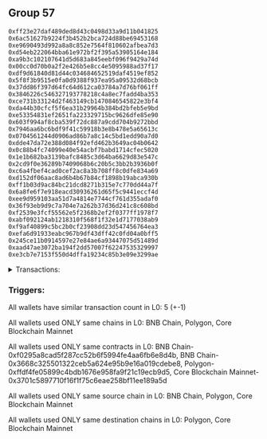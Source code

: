 ## Group 57

```0x65feac2497bbfd75221b88290e1bd434f03d0e87
0xff23e27daf489ded8d43c0498d33a9d11b041825
0x6ac51627b9224f3b452b2bca724d88be69453168
0xe9690493d992a8a8c852e7564f810602afbea7d3
0xd54eb222064bba61e972bf2f395a53905164e184
0xa9b3c102107641d5d683a845eebf096f9429a74d
0x00cc0d70b0a2f2e426b5e8cc4e5095988ad37f17
0xdf9d61840d81d44c034684652519daf4519ef852
0x5f8f3b9515e0fa0d9388f937ea95a09532d68bcb
0x37dd86f397d64fc64d612ca03784a7d76bf061ff
0x3846226c546327193778218c4a8ec7fadd4ba353
0xce731b33124d2f463149cb1470846545822e3bf4
0xda44b30cfcf5f6ea31b29964b384bd2bfeb5e9bd
0xe53354831ef2651fa223329715bc9626dfe85e90
0x603f994af8cba539f72dc887a9cdd704b9272bbd
0x7946aa6bc6bdf9f41c59918b3e8b478e5a65613c
0x0704561244d0906ad86b7a8c14c5bd1edd90a7d0
0xdde47da72e388d084f92efd462b3649ac04b0642
0x0c88b4fc74099e40e54acbf7babd1714cfec5020
0x1e1b682ba3139bafc8485c3d64ba6629d83e547c
0x2cd9f0e36289b7409068b6c20b5c3bb2b3936b0f
0xc6a4fbef4cad0cef2ac8a3b708ff8c0dfe834a69
0xd152df06aac8ad6b4b67b84cf1898b19abca930b
0xff1b03d9ac84bc21dcd8271b315e7c770dd44a7f
0x6a8fe6f7e918eacd30936261d65f5c9441eccf4d
0xee9d959103aa51d7a4814e7744cf761d355adaf0
0x36f93eb9d9c7a704e7a262b37d36d241c8c608bd
0xf2539e3fcf55562e5f2368b2ef2f0377ff1978f7
0xabf092124ab1218310f568f1f32e1d7177038ab9
0xf9af40899c5bc2b0cf23908dd23d547456764ea3
0xefa6d91933eabc967b9df43dff42c0fd04a0bff5
0x245ce11b0914597e27e84ae6a93447075d51489d
0xaad47ae3072ba194f2dd57007f62247535329997
0xe3cb7e7153f550d4dffa19234c85b3e09e3299ae
```
<details>
<summary>Transactions:</summary>

Hashes: 

Wallet: 0x65feac2497bbfd75221b88290e1bd434f03d0e87

       Hash: 0x90c758808c9b328077d622dca1d6175aa3eb4d40a5fb6b82dedb3da58fd4fec9
         - source chain: BNB Chain
         - destination chain: Polygon
         - contract: 0xf0295a8cad5f287cc52b6f5994fe4aa6fb6e8d4b
       Hash: 0x1f0d950c360888152962321036f7f8eaf355c8835d5d6f127dac4a48b35e00c6
         - source chain: BNB Chain
         - destination chain: Core Blockchain Mainnet
         - contract: 0x3668c325501322ceb5a624e95b9e16a019cdebe8
       Hash: 0x0df4caf27ab0447ac2ed2e3c77da9903845bb8389c4e9de0a92b1101b49dee18
         - source chain: Polygon
         - destination chain: Core Blockchain Mainnet
         - contract: 0xffdf4fe05899c4bdb1676e958fa9f21c19ecb9d5
       Hash: 0xde564742dddad707cafa10e0c405059d4a3b210ff142c7d7b3dab84f090579f9
         - source chain: Core Blockchain Mainnet
         - destination chain: Polygon
         - contract: 0x3701c5897710f16f1f75c6eae258bf11ee189a5d
       Hash: 0xe3bae8d511fbfd730299fbad65ee3c788de594344d96e2f9640579aed692c8ab
         - source chain: BNB Chain
         - destination chain: Polygon
         - contract: 0xf0295a8cad5f287cc52b6f5994fe4aa6fb6e8d4b
Wallet: 0xff23e27daf489ded8d43c0498d33a9d11b041825

       Hash:0x23b7b15c2c8bec8a87548ccacaa10a506389b17f214ef77447a983de9d215c09
         - source chain: BNB Chain
         - destination chain: Polygon
         - contract: 0xf0295a8cad5f287cc52b6f5994fe4aa6fb6e8d4b
       Hash:0xe1079e7618ecb59771e4b5c701a00d7483b26d5546416abfbd1311b5375a8529
         - source chain: BNB Chain
         - destination chain: Core Blockchain Mainnet
         - contract: 0x3668c325501322ceb5a624e95b9e16a019cdebe8
       Hash:0x0e007a6de5317bede2d87782483af822a0ea0350ac9d4733072ff3492a1047ce
         - source chain: Polygon
         - destination chain: Core Blockchain Mainnet
         - contract: 0xffdf4fe05899c4bdb1676e958fa9f21c19ecb9d5
       Hash:0xa1fa65c8e595a6a7b21bbd99ccf0d379497ac2223c3d771ef7007ee82f78e3c0
         - source chain: Core Blockchain Mainnet
         - destination chain: Polygon
         - contract: 0x3701c5897710f16f1f75c6eae258bf11ee189a5d
       Hash:0x6aff6a31dcf6ea35f7c1fe009cabb7bcffa4f257076575b047e34931f371dbfd
         - source chain: BNB Chain
         - destination chain: Polygon
         - contract: 0xf0295a8cad5f287cc52b6f5994fe4aa6fb6e8d4b
Wallet: 0x6ac51627b9224f3b452b2bca724d88be69453168

       Hash:0xd53d28fa41138d88599a1f418d5ab8fa259c7f2c8e753954834a1b848618a201
         - source chain: BNB Chain
         - destination chain: Polygon
         - contract: 0xf0295a8cad5f287cc52b6f5994fe4aa6fb6e8d4b
       Hash:0x6f089fc8cae38aa7df3ab02fe6552e04d3c135a70e1062c4d3b969eb318c2a38
         - source chain: BNB Chain
         - destination chain: Core Blockchain Mainnet
         - contract: 0x3668c325501322ceb5a624e95b9e16a019cdebe8
       Hash:0x2a419c2245bd6b6ded732890095ebd5e5645d447117c24a49ead960820290caf
         - source chain: Polygon
         - destination chain: Core Blockchain Mainnet
         - contract: 0xffdf4fe05899c4bdb1676e958fa9f21c19ecb9d5
       Hash:0x98aefe920d40d58ecdcccb94ef020be1b5a35b7e07d839bfa7c321bc09022668
         - source chain: Core Blockchain Mainnet
         - destination chain: Polygon
         - contract: 0x3701c5897710f16f1f75c6eae258bf11ee189a5d
       Hash:0x23ce7a79333ec7d34076bffba7e5bf2448aa5bf9ed329bd4548f37d26173206c
         - source chain: BNB Chain
         - destination chain: Polygon
         - contract: 0xf0295a8cad5f287cc52b6f5994fe4aa6fb6e8d4b
Wallet: 0xe9690493d992a8a8c852e7564f810602afbea7d3

       Hash:0x3ccd18b26c86f609f7728b60ccea77ac64875db70ac655e3786c557825344cd3
         - source chain: BNB Chain
         - destination chain: Polygon
         - contract: 0xf0295a8cad5f287cc52b6f5994fe4aa6fb6e8d4b
       Hash:0x1e67c8183a76f98b9adbf96c699cf99a7a7188fb372408dcfae478421c10aa2b
         - source chain: BNB Chain
         - destination chain: Core Blockchain Mainnet
         - contract: 0x3668c325501322ceb5a624e95b9e16a019cdebe8
       Hash:0x208bfd7c11b8b9c6d3e689bd5b9257bf475428d3fd1f38b34b146d27ba8c3c88
         - source chain: Polygon
         - destination chain: Core Blockchain Mainnet
         - contract: 0xffdf4fe05899c4bdb1676e958fa9f21c19ecb9d5
       Hash:0xd7203ce1b47b2fa0ca1f9f77a5bee3d4d87c11e0915f6372865444bdd440d4a4
         - source chain: Core Blockchain Mainnet
         - destination chain: Polygon
         - contract: 0x3701c5897710f16f1f75c6eae258bf11ee189a5d
       Hash:0xa1a7e2c47d274c4f36ebcf21e820fbb31c5496608db730c0092998052fd5617e
         - source chain: BNB Chain
         - destination chain: Polygon
         - contract: 0xf0295a8cad5f287cc52b6f5994fe4aa6fb6e8d4b
Wallet: 0xd54eb222064bba61e972bf2f395a53905164e184

       Hash:0xf2be07c757f0378eedc91ec5a409c6513c658afd861c436233c82972c16e1587
         - source chain: BNB Chain
         - destination chain: Polygon
         - contract: 0xf0295a8cad5f287cc52b6f5994fe4aa6fb6e8d4b
       Hash:0x99b55bdefd7b621da348c3e5febc25e507e637745f19bf76e61b6aaf2cd1c82f
         - source chain: BNB Chain
         - destination chain: Core Blockchain Mainnet
         - contract: 0x3668c325501322ceb5a624e95b9e16a019cdebe8
       Hash:0xf64b666baabef68b3bdfc703f9d94dfd74954245f847566e93791e6cf5f7541b
         - source chain: Polygon
         - destination chain: Core Blockchain Mainnet
         - contract: 0xffdf4fe05899c4bdb1676e958fa9f21c19ecb9d5
       Hash:0x5667236b4a817b75794b6db97bb63f13a9d740abc6e3abf9dee3685629ab0002
         - source chain: Core Blockchain Mainnet
         - destination chain: Polygon
         - contract: 0x3701c5897710f16f1f75c6eae258bf11ee189a5d
       Hash:0xf1da943d95d1fbdb2a9d3bb15e17425d9cc7c55d389f6f19ffd1c59ba7965ac0
         - source chain: BNB Chain
         - destination chain: Polygon
         - contract: 0xf0295a8cad5f287cc52b6f5994fe4aa6fb6e8d4b
Wallet: 0xa9b3c102107641d5d683a845eebf096f9429a74d

       Hash:0x39ca0f3b4f46c818a783a4851544d90859c3bd52b48279b6b13699e618d3aa94
         - source chain: BNB Chain
         - destination chain: Polygon
         - contract: 0xf0295a8cad5f287cc52b6f5994fe4aa6fb6e8d4b
       Hash:0xcdc54503094fa66a649a6eb29491b9b66eead5ebd90d2173d659622351f330fa
         - source chain: BNB Chain
         - destination chain: Core Blockchain Mainnet
         - contract: 0x3668c325501322ceb5a624e95b9e16a019cdebe8
       Hash:0x11e004c1650641f9e2ea6208d6e75ae6ae86a9723a64e5d238cc25cc4e73a40b
         - source chain: Polygon
         - destination chain: Core Blockchain Mainnet
         - contract: 0xffdf4fe05899c4bdb1676e958fa9f21c19ecb9d5
       Hash:0xd7b23401209aa82c774bd566a68ad0d0741a97857c75ec4bfd1971c8b2160144
         - source chain: Core Blockchain Mainnet
         - destination chain: Polygon
         - contract: 0x3701c5897710f16f1f75c6eae258bf11ee189a5d
       Hash:0xb06a22a7e23e2f53b3dd95f5e11fe4cb0b2c133e2c99c8b0e6073c3b97661350
         - source chain: BNB Chain
         - destination chain: Polygon
         - contract: 0xf0295a8cad5f287cc52b6f5994fe4aa6fb6e8d4b
Wallet: 0x00cc0d70b0a2f2e426b5e8cc4e5095988ad37f17

       Hash:0x342e91148fffcedcf312141ee32c74400902861383786e0071e38c8fa93b3df3
         - source chain: BNB Chain
         - destination chain: Polygon
         - contract: 0xf0295a8cad5f287cc52b6f5994fe4aa6fb6e8d4b
       Hash:0xef9d0c802add8212292f8a82ef653cdc99ac6ff7d707dfb20f6d39e462a3b36d
         - source chain: BNB Chain
         - destination chain: Core Blockchain Mainnet
         - contract: 0x3668c325501322ceb5a624e95b9e16a019cdebe8
       Hash:0xb1cf04d744795d1dc40ef5fdd6db07b61b0bc6aae43133f6b915c416b4c20e7e
         - source chain: Polygon
         - destination chain: Core Blockchain Mainnet
         - contract: 0xffdf4fe05899c4bdb1676e958fa9f21c19ecb9d5
       Hash:0xd4004047e1febf1a5b76fea6dcbe18ebd19bfb555aa51062d89857b4fd7690d7
         - source chain: Core Blockchain Mainnet
         - destination chain: Polygon
         - contract: 0x3701c5897710f16f1f75c6eae258bf11ee189a5d
       Hash:0xaf8ebcfd8a6282c595b8dadd714a41d16fb506b99604e05d5256b37c766964c3
         - source chain: BNB Chain
         - destination chain: Polygon
         - contract: 0xf0295a8cad5f287cc52b6f5994fe4aa6fb6e8d4b
Wallet: 0xdf9d61840d81d44c034684652519daf4519ef852

       Hash:0x417f27aebca60c65d26267308252d3905e46d1d7c8cd9fbd06efdb960bc5b47a
         - source chain: BNB Chain
         - destination chain: Polygon
         - contract: 0xf0295a8cad5f287cc52b6f5994fe4aa6fb6e8d4b
       Hash:0xb270782cb05201882e332424e8f29c19614f2eeb56fca8c90e4fdf82d0fb8d1f
         - source chain: BNB Chain
         - destination chain: Core Blockchain Mainnet
         - contract: 0x3668c325501322ceb5a624e95b9e16a019cdebe8
       Hash:0x448fd93fcba2b169c6f0ff9cdd116a1d05b5ab3a3a3f6e7847009cddd28b284d
         - source chain: Polygon
         - destination chain: Core Blockchain Mainnet
         - contract: 0xffdf4fe05899c4bdb1676e958fa9f21c19ecb9d5
       Hash:0xeec12bc3c1d013291164839eed34325a96c59e367d42a3ee8ee88c15e62c7b4e
         - source chain: Core Blockchain Mainnet
         - destination chain: Polygon
         - contract: 0x3701c5897710f16f1f75c6eae258bf11ee189a5d
       Hash:0x5df863e01dcd1dd9b2e1a210ed21d1806034f108fbb26ba0361e6c79dde84ca5
         - source chain: BNB Chain
         - destination chain: Polygon
         - contract: 0xf0295a8cad5f287cc52b6f5994fe4aa6fb6e8d4b
Wallet: 0x5f8f3b9515e0fa0d9388f937ea95a09532d68bcb

       Hash:0x5a1b79f429de9959d6ec53217be260e177e5bfb8636d344a1952555b78ffd55a
         - source chain: BNB Chain
         - destination chain: Polygon
         - contract: 0xf0295a8cad5f287cc52b6f5994fe4aa6fb6e8d4b
       Hash:0xf83bb5f51fe3c75ccd08bb12bd7db48996860d8cd61147ce806767f8a1268251
         - source chain: BNB Chain
         - destination chain: Core Blockchain Mainnet
         - contract: 0x3668c325501322ceb5a624e95b9e16a019cdebe8
       Hash:0x7a4b3bfed5310d32395561b11b0c97e77e015ce6959059544170188788fe356d
         - source chain: Polygon
         - destination chain: Core Blockchain Mainnet
         - contract: 0xffdf4fe05899c4bdb1676e958fa9f21c19ecb9d5
       Hash:0xa634a01c28351f0a72632820aca3a4dd643fe58fe8aeae3dea8437a71272b2df
         - source chain: Core Blockchain Mainnet
         - destination chain: Polygon
         - contract: 0x3701c5897710f16f1f75c6eae258bf11ee189a5d
       Hash:0x8d5d5261e65fb2fe47d1f747ebd5ca5775d9cc41efc6030e349fc146e7d0567d
         - source chain: BNB Chain
         - destination chain: Polygon
         - contract: 0xf0295a8cad5f287cc52b6f5994fe4aa6fb6e8d4b
Wallet: 0x37dd86f397d64fc64d612ca03784a7d76bf061ff

       Hash:0x164780280a120dbc0aacdd5e175893fb43a5f5647a7fa03f57edd13bae255620
         - source chain: BNB Chain
         - destination chain: Polygon
         - contract: 0xf0295a8cad5f287cc52b6f5994fe4aa6fb6e8d4b
       Hash:0xad03844f7ae849bf3cc4a1cd40942e35eaea2c47360094991e53ca01eb7fa571
         - source chain: BNB Chain
         - destination chain: Core Blockchain Mainnet
         - contract: 0x3668c325501322ceb5a624e95b9e16a019cdebe8
       Hash:0x5f6210ebc0f265d1ce699bc6b66f323b88cad86e807e504d59d7562aed7356fb
         - source chain: Polygon
         - destination chain: Core Blockchain Mainnet
         - contract: 0xffdf4fe05899c4bdb1676e958fa9f21c19ecb9d5
       Hash:0x4b40b1e5dd934ecbde1627f7d90e8f3415d6fe7ede69d3d79712f664fd6349c6
         - source chain: Core Blockchain Mainnet
         - destination chain: Polygon
         - contract: 0x3701c5897710f16f1f75c6eae258bf11ee189a5d
       Hash:0xd8098199a766847ccde193254c0aba80bcb2be791b6fc29f48e60e1f9b63f034
         - source chain: BNB Chain
         - destination chain: Polygon
         - contract: 0xf0295a8cad5f287cc52b6f5994fe4aa6fb6e8d4b
Wallet: 0x3846226c546327193778218c4a8ec7fadd4ba353

       Hash:0xbdd6d0ee4e47a6a9b328c78c37650cfb2fc9c7f84c594f8aa88ed82cbc6ce202
         - source chain: BNB Chain
         - destination chain: Polygon
         - contract: 0xf0295a8cad5f287cc52b6f5994fe4aa6fb6e8d4b
       Hash:0x8a2301522a98502199e40b21dd5bbf6b8b33c3d91f42c4392392d1cb0ad69c7b
         - source chain: BNB Chain
         - destination chain: Core Blockchain Mainnet
         - contract: 0x3668c325501322ceb5a624e95b9e16a019cdebe8
       Hash:0xd5f4b8ef9e78061a0a1af151bb399b6a369e0587143fbf2f9aca23d2ac0d84cf
         - source chain: Polygon
         - destination chain: Core Blockchain Mainnet
         - contract: 0xffdf4fe05899c4bdb1676e958fa9f21c19ecb9d5
       Hash:0xef04dee12fa5bed7eaf78db0a823bb5e10137e8cdf3f7ce3438e5b476015b83d
         - source chain: Core Blockchain Mainnet
         - destination chain: Polygon
         - contract: 0x3701c5897710f16f1f75c6eae258bf11ee189a5d
       Hash:0x5fb3647ea147ce38ce6eca9beff0a05436ea5fe9f8d00f83c13c49297505dca9
         - source chain: BNB Chain
         - destination chain: Polygon
         - contract: 0xf0295a8cad5f287cc52b6f5994fe4aa6fb6e8d4b
Wallet: 0xce731b33124d2f463149cb1470846545822e3bf4

       Hash:0x36ce2b5d793e89bb9b61d95df6f9b7397cb6971e1dd78fb6eebec690b1d79f65
         - source chain: BNB Chain
         - destination chain: Polygon
         - contract: 0xf0295a8cad5f287cc52b6f5994fe4aa6fb6e8d4b
       Hash:0x3ad50b539aaa7d69c92342d6c05e27026583b195e6c1baa4dba3b00c8d08e6e2
         - source chain: BNB Chain
         - destination chain: Core Blockchain Mainnet
         - contract: 0x3668c325501322ceb5a624e95b9e16a019cdebe8
       Hash:0xb3b648d30a08b29a6f037163c137eed35f213edebe35f624c04f7c92dc64505e
         - source chain: Polygon
         - destination chain: Core Blockchain Mainnet
         - contract: 0xffdf4fe05899c4bdb1676e958fa9f21c19ecb9d5
       Hash:0xc0231dbac4a49187be2a4708575295e7c5260ae389e3ea4e1a2dc758bf4d5d17
         - source chain: Core Blockchain Mainnet
         - destination chain: Polygon
         - contract: 0x3701c5897710f16f1f75c6eae258bf11ee189a5d
       Hash:0xd39a7e03eec5aadf8f81055f7340b68050e41a06ab964b8e9a10efe9241ff638
         - source chain: BNB Chain
         - destination chain: Polygon
         - contract: 0xf0295a8cad5f287cc52b6f5994fe4aa6fb6e8d4b
Wallet: 0xda44b30cfcf5f6ea31b29964b384bd2bfeb5e9bd

       Hash:0xd968394008e29374df69ddb36a91bb21252dd67202c3b0695aeda8651b2cdf3e
         - source chain: BNB Chain
         - destination chain: Polygon
         - contract: 0xf0295a8cad5f287cc52b6f5994fe4aa6fb6e8d4b
       Hash:0x1eeaeacb155ed31574ff97928ee9faade441e314dc81935461b01c260b6e9047
         - source chain: BNB Chain
         - destination chain: Core Blockchain Mainnet
         - contract: 0x3668c325501322ceb5a624e95b9e16a019cdebe8
       Hash:0x4a9929fac7744b2a7f20064abda5070e8557b0980afd4859dd6507ff7ed23548
         - source chain: Polygon
         - destination chain: Core Blockchain Mainnet
         - contract: 0xffdf4fe05899c4bdb1676e958fa9f21c19ecb9d5
       Hash:0x8f9f7a01b05d29ef9ff56ec6a0f5eb3ef94a79e6b1c1a66e90e3e627f57fc7ad
         - source chain: Core Blockchain Mainnet
         - destination chain: Polygon
         - contract: 0x3701c5897710f16f1f75c6eae258bf11ee189a5d
       Hash:0x6e84c5f575619f032490fa73a270467299a6a9eeb5037b3e90aef0508580fa9f
         - source chain: BNB Chain
         - destination chain: Polygon
         - contract: 0xf0295a8cad5f287cc52b6f5994fe4aa6fb6e8d4b
Wallet: 0xe53354831ef2651fa223329715bc9626dfe85e90

       Hash:0x4601c8172b87fd9d9894f32cebb08c848c494d68d6a89b531c8784ced7c1762a
         - source chain: BNB Chain
         - destination chain: Polygon
         - contract: 0xf0295a8cad5f287cc52b6f5994fe4aa6fb6e8d4b
       Hash:0x90a6445a440d5d7d4989d1609b88329920bb8342a48fd441a7e9f8a269cf9e81
         - source chain: BNB Chain
         - destination chain: Core Blockchain Mainnet
         - contract: 0x3668c325501322ceb5a624e95b9e16a019cdebe8
       Hash:0x49aa63741e35ef8d81dc74c03a0f6c17dad94b9ddafb20e68418a1c715d17007
         - source chain: Polygon
         - destination chain: Core Blockchain Mainnet
         - contract: 0xffdf4fe05899c4bdb1676e958fa9f21c19ecb9d5
       Hash:0x748bfadc28d806db539a36d74a1c840ae150135999559730c0c6f00c0c10c2c5
         - source chain: Core Blockchain Mainnet
         - destination chain: Polygon
         - contract: 0x3701c5897710f16f1f75c6eae258bf11ee189a5d
       Hash:0x264e3dccb8227fdcc403f5215aa09a1fbae2cad6866026f7b2ae4ff0898384c2
         - source chain: BNB Chain
         - destination chain: Polygon
         - contract: 0xf0295a8cad5f287cc52b6f5994fe4aa6fb6e8d4b
Wallet: 0x603f994af8cba539f72dc887a9cdd704b9272bbd

       Hash:0x13e27cb2d147058a91dfc9613f8c5e40808313e7fa455170c45cdafcd7909562
         - source chain: BNB Chain
         - destination chain: Polygon
         - contract: 0xf0295a8cad5f287cc52b6f5994fe4aa6fb6e8d4b
       Hash:0x6658a900a1c11f0bf76bc680f3a68b74488fd5b765406325bd33e1667d6fc25b
         - source chain: BNB Chain
         - destination chain: Core Blockchain Mainnet
         - contract: 0x3668c325501322ceb5a624e95b9e16a019cdebe8
       Hash:0xc7299d2163c1c51e616be313ce89bfc6837b328453aa648993f6e884bf9c7a77
         - source chain: Polygon
         - destination chain: Core Blockchain Mainnet
         - contract: 0xffdf4fe05899c4bdb1676e958fa9f21c19ecb9d5
       Hash:0xe928ef3f23641e4bd21cf5fc2ed7754b84d2d2960540344b084b6773bffa23a3
         - source chain: Core Blockchain Mainnet
         - destination chain: Polygon
         - contract: 0x3701c5897710f16f1f75c6eae258bf11ee189a5d
       Hash:0xf918fbe99100a76be5bda8994e13b018642937db05ac5e0523292d8ec18dfbb0
         - source chain: BNB Chain
         - destination chain: Polygon
         - contract: 0xf0295a8cad5f287cc52b6f5994fe4aa6fb6e8d4b
Wallet: 0x7946aa6bc6bdf9f41c59918b3e8b478e5a65613c

       Hash:0xd929b2281044863f8687982700140b35b88069dfc0b1460678f675c2879aab25
         - source chain: BNB Chain
         - destination chain: Polygon
         - contract: 0xf0295a8cad5f287cc52b6f5994fe4aa6fb6e8d4b
       Hash:0xe2722b1de2d2ff59826aa5628645deb56bc54beb3d0365585a96a4dd50ff5872
         - source chain: BNB Chain
         - destination chain: Core Blockchain Mainnet
         - contract: 0x3668c325501322ceb5a624e95b9e16a019cdebe8
       Hash:0x6fb915d1af2ab20ebd62a9ee19d2a9ba4e722f254a1b551254eca7519d5b6aa2
         - source chain: Polygon
         - destination chain: Core Blockchain Mainnet
         - contract: 0xffdf4fe05899c4bdb1676e958fa9f21c19ecb9d5
       Hash:0x5c4890c3b2d1c54ad55dab0d84f06d7c6e48b3c3937a31a9c86e4f6d1acb5543
         - source chain: Core Blockchain Mainnet
         - destination chain: Polygon
         - contract: 0x3701c5897710f16f1f75c6eae258bf11ee189a5d
       Hash:0x1a6ba1c087e631bc7812f35cff61754f052c53084a9a247f468942117e5f8953
         - source chain: BNB Chain
         - destination chain: Polygon
         - contract: 0xf0295a8cad5f287cc52b6f5994fe4aa6fb6e8d4b
Wallet: 0x0704561244d0906ad86b7a8c14c5bd1edd90a7d0

       Hash:0x1a1d1df697a54a2ba29077c8cfd2c7b14a6034931edb080eb782b454e08527b9
         - source chain: BNB Chain
         - destination chain: Polygon
         - contract: 0xf0295a8cad5f287cc52b6f5994fe4aa6fb6e8d4b
       Hash:0x2e6b1cebfa80a5cfa9a749a494b48794fb051d66643fc20e4887688500927e8f
         - source chain: BNB Chain
         - destination chain: Core Blockchain Mainnet
         - contract: 0x3668c325501322ceb5a624e95b9e16a019cdebe8
       Hash:0x492c5ada95f52efe77f9a7280334147c885aaf8439f4547427d8422202c3178b
         - source chain: Polygon
         - destination chain: Core Blockchain Mainnet
         - contract: 0xffdf4fe05899c4bdb1676e958fa9f21c19ecb9d5
       Hash:0x4074b41f0c3a36d1f82fadb24c84d98a3482dc89d64d2298d32fce5a29328618
         - source chain: Core Blockchain Mainnet
         - destination chain: Polygon
         - contract: 0x3701c5897710f16f1f75c6eae258bf11ee189a5d
       Hash:0x40a5782934c4c5f9186b43ec09431ba756e357cd7653ebcb47bf66e274bbdb92
         - source chain: BNB Chain
         - destination chain: Polygon
         - contract: 0xf0295a8cad5f287cc52b6f5994fe4aa6fb6e8d4b
Wallet: 0xdde47da72e388d084f92efd462b3649ac04b0642

       Hash:0x2b94c7e10105ab404a068e7762ef6a5bf275c7e736faf7df943948509ca233d7
         - source chain: BNB Chain
         - destination chain: Polygon
         - contract: 0xf0295a8cad5f287cc52b6f5994fe4aa6fb6e8d4b
       Hash:0x9315fcb4b64ccc10586e7eb9306e749792f5536ebe58e9c02b677081cd942b4b
         - source chain: BNB Chain
         - destination chain: Core Blockchain Mainnet
         - contract: 0x3668c325501322ceb5a624e95b9e16a019cdebe8
       Hash:0x096312bb18ce0643bbdf4aedea68d93ea6dc390db7424ee0574c9a4dbac3ca78
         - source chain: Polygon
         - destination chain: Core Blockchain Mainnet
         - contract: 0xffdf4fe05899c4bdb1676e958fa9f21c19ecb9d5
       Hash:0x79454df1d559900dcf7f7e97d86e597b9cbda501338fa7b6efd7ffe3160ec9b5
         - source chain: Core Blockchain Mainnet
         - destination chain: Polygon
         - contract: 0x3701c5897710f16f1f75c6eae258bf11ee189a5d
       Hash:0x57280cbbc0b60a3a988c8cb1b7c2615d821c50086b35c4d67730350813ba0195
         - source chain: BNB Chain
         - destination chain: Polygon
         - contract: 0xf0295a8cad5f287cc52b6f5994fe4aa6fb6e8d4b
Wallet: 0x0c88b4fc74099e40e54acbf7babd1714cfec5020

       Hash:0x179b5b4a00f1052b295ff8a3e406cbc50595e93e2bbad5046d75bdbfa3830e22
         - source chain: BNB Chain
         - destination chain: Polygon
         - contract: 0xf0295a8cad5f287cc52b6f5994fe4aa6fb6e8d4b
       Hash:0xd20c9a2b7c029abef91397fd955d14de43ffafa5ccee23c2694ea8eac76d2211
         - source chain: BNB Chain
         - destination chain: Core Blockchain Mainnet
         - contract: 0x3668c325501322ceb5a624e95b9e16a019cdebe8
       Hash:0x57f2798b43aa2994e794f3604326228872332f9443e8aa27587bd873aa6eb68f
         - source chain: Polygon
         - destination chain: Core Blockchain Mainnet
         - contract: 0xffdf4fe05899c4bdb1676e958fa9f21c19ecb9d5
       Hash:0xfbd9052b9bce231c0dae1d908a5163a8feb16a7b349983b747db90535ca17c70
         - source chain: Core Blockchain Mainnet
         - destination chain: Polygon
         - contract: 0x3701c5897710f16f1f75c6eae258bf11ee189a5d
       Hash:0x0f37852ff22d2f45391f68e49adb4b0d200db8346dda2e80df5d80505785fd3a
         - source chain: BNB Chain
         - destination chain: Polygon
         - contract: 0xf0295a8cad5f287cc52b6f5994fe4aa6fb6e8d4b
Wallet: 0x1e1b682ba3139bafc8485c3d64ba6629d83e547c

       Hash:0x4f34463bc03f6ba3d864ee7e27c5ed56287812f80608c84de721141cbf989f40
         - source chain: BNB Chain
         - destination chain: Polygon
         - contract: 0xf0295a8cad5f287cc52b6f5994fe4aa6fb6e8d4b
       Hash:0x46d428d57b2b2f60301d5da606e97a4ab6e7a36fbde9cca78ef85feefaa439ce
         - source chain: BNB Chain
         - destination chain: Core Blockchain Mainnet
         - contract: 0x3668c325501322ceb5a624e95b9e16a019cdebe8
       Hash:0xa26db41809b330344d8573ef3318fa35c9df48ff59aafb8b03ff04d626c1afe3
         - source chain: Polygon
         - destination chain: Core Blockchain Mainnet
         - contract: 0xffdf4fe05899c4bdb1676e958fa9f21c19ecb9d5
       Hash:0xa16871ba4e70fb49071b750f066176b5ae0636faa19779f9b61aee933825c860
         - source chain: Core Blockchain Mainnet
         - destination chain: Polygon
         - contract: 0x3701c5897710f16f1f75c6eae258bf11ee189a5d
       Hash:0x5fd798063e4f3a19235fa9da77b3ddd43b2e0bfd919d86cc3c2b68ebd4b3b165
         - source chain: BNB Chain
         - destination chain: Polygon
         - contract: 0xf0295a8cad5f287cc52b6f5994fe4aa6fb6e8d4b
Wallet: 0x2cd9f0e36289b7409068b6c20b5c3bb2b3936b0f

       Hash:0x5311c087ada642ca05d643c644f070596a94d639c58870889b0a048b0cf2a38d
         - source chain: BNB Chain
         - destination chain: Polygon
         - contract: 0xf0295a8cad5f287cc52b6f5994fe4aa6fb6e8d4b
       Hash:0x34bc72c0b1d36a1c5cfadd0546dc506a0a691fc19a81c1d6a64306d782b8681a
         - source chain: BNB Chain
         - destination chain: Core Blockchain Mainnet
         - contract: 0x3668c325501322ceb5a624e95b9e16a019cdebe8
       Hash:0x667c94be6e42ab054cac566944cb3f70776d1cc2acdff66293c20050fc8716e9
         - source chain: Polygon
         - destination chain: Core Blockchain Mainnet
         - contract: 0xffdf4fe05899c4bdb1676e958fa9f21c19ecb9d5
       Hash:0xfab253fa66e88624195bfb2c5f96f72d208956a174a0382ae984c3f4b2596eac
         - source chain: Core Blockchain Mainnet
         - destination chain: Polygon
         - contract: 0x3701c5897710f16f1f75c6eae258bf11ee189a5d
       Hash:0x56c1994b0d2c07a79de4a18ff95d12c1dc83919f3722feb9d3067bd0b85961dd
         - source chain: BNB Chain
         - destination chain: Polygon
         - contract: 0xf0295a8cad5f287cc52b6f5994fe4aa6fb6e8d4b
Wallet: 0xc6a4fbef4cad0cef2ac8a3b708ff8c0dfe834a69

       Hash:0x9ac5d75a6f74e3997b7a55d4267f586a818b47690a0ee15d04f88b53e705006b
         - source chain: BNB Chain
         - destination chain: Polygon
         - contract: 0xf0295a8cad5f287cc52b6f5994fe4aa6fb6e8d4b
       Hash:0x793f11f28f96ab90bb474852839dd234c003c56bce7a6588fa420017916e9b48
         - source chain: BNB Chain
         - destination chain: Core Blockchain Mainnet
         - contract: 0x3668c325501322ceb5a624e95b9e16a019cdebe8
       Hash:0xae357e42df2e88a68dad0d84b9f32a4091ac0b3d56ce15af35e169582803ce2b
         - source chain: Polygon
         - destination chain: Core Blockchain Mainnet
         - contract: 0xffdf4fe05899c4bdb1676e958fa9f21c19ecb9d5
       Hash:0x349f4c8632f955bc432530a7706c6db2941fa46eb7f93f855af214b0dc479a75
         - source chain: Core Blockchain Mainnet
         - destination chain: Polygon
         - contract: 0x3701c5897710f16f1f75c6eae258bf11ee189a5d
       Hash:0x38b305c2b643198cb246359318bdfcff982a7d8f4059777eca33769ba6b9b0a1
         - source chain: BNB Chain
         - destination chain: Polygon
         - contract: 0xf0295a8cad5f287cc52b6f5994fe4aa6fb6e8d4b
Wallet: 0xd152df06aac8ad6b4b67b84cf1898b19abca930b

       Hash:0x9a1fcb9a2591b8f4323754dd110f1ebb773ce06ee6816ae12b1cb1ffa2eaa5cb
         - source chain: BNB Chain
         - destination chain: Polygon
         - contract: 0xf0295a8cad5f287cc52b6f5994fe4aa6fb6e8d4b
       Hash:0x72406690ef6100e08abb9fc36be587f77504c5b28ce5aa71f7256b52e87d8c49
         - source chain: BNB Chain
         - destination chain: Core Blockchain Mainnet
         - contract: 0x3668c325501322ceb5a624e95b9e16a019cdebe8
       Hash:0x3eb0e79238955c7ffd15e8c6f0989bf961141c176efae85354eb73a26bdb15cd
         - source chain: Polygon
         - destination chain: Core Blockchain Mainnet
         - contract: 0xffdf4fe05899c4bdb1676e958fa9f21c19ecb9d5
       Hash:0x4e4f0e49fcc76f019498455e9dfe9d88e52d8a151c8771cd10438d12985577c9
         - source chain: Core Blockchain Mainnet
         - destination chain: Polygon
         - contract: 0x3701c5897710f16f1f75c6eae258bf11ee189a5d
       Hash:0x91a340f2f533868638859fd1d492c1e162d9e399577c09dca8bd6be39aa82470
         - source chain: BNB Chain
         - destination chain: Polygon
         - contract: 0xf0295a8cad5f287cc52b6f5994fe4aa6fb6e8d4b
Wallet: 0xff1b03d9ac84bc21dcd8271b315e7c770dd44a7f

       Hash:0x73fb003b8521ce3fe98d9395081629fce0d0db84ba9721195e941d293af9e752
         - source chain: BNB Chain
         - destination chain: Polygon
         - contract: 0xf0295a8cad5f287cc52b6f5994fe4aa6fb6e8d4b
       Hash:0xa637b7991f586b430a55431b522d5dffba7b61316f7dfbc859f58b94013db7d3
         - source chain: BNB Chain
         - destination chain: Core Blockchain Mainnet
         - contract: 0x3668c325501322ceb5a624e95b9e16a019cdebe8
       Hash:0xc82866312fcaee94ff6a9d009e4307fdf397ba60b0e1b543ad8437cc45ea5fa5
         - source chain: Polygon
         - destination chain: Core Blockchain Mainnet
         - contract: 0xffdf4fe05899c4bdb1676e958fa9f21c19ecb9d5
       Hash:0x30785c86546fa9425df32c1921e8835ff954ac308cb2be120fe9bd6cb6b8fcd8
         - source chain: Core Blockchain Mainnet
         - destination chain: Polygon
         - contract: 0x3701c5897710f16f1f75c6eae258bf11ee189a5d
       Hash:0x42d3eadc0f17d58109438c9054f452b0972fa976815ba66a199069d6f9f5aa6a
         - source chain: BNB Chain
         - destination chain: Polygon
         - contract: 0xf0295a8cad5f287cc52b6f5994fe4aa6fb6e8d4b
Wallet: 0x6a8fe6f7e918eacd30936261d65f5c9441eccf4d

       Hash:0x45b3c5e4ec89b042d8afb7a780c9a650266f92aa72e610564db6c2338b776110
         - source chain: BNB Chain
         - destination chain: Polygon
         - contract: 0xf0295a8cad5f287cc52b6f5994fe4aa6fb6e8d4b
       Hash:0x19d19f13da59fb4069b654d700968c5644049a47049bf1b174bd733ebf5f6aa6
         - source chain: BNB Chain
         - destination chain: Core Blockchain Mainnet
         - contract: 0x3668c325501322ceb5a624e95b9e16a019cdebe8
       Hash:0xc9ee74b83ca96e441e001f236680451c2b83ecf4cbd5dad393409aa9c18239ce
         - source chain: Polygon
         - destination chain: Core Blockchain Mainnet
         - contract: 0xffdf4fe05899c4bdb1676e958fa9f21c19ecb9d5
       Hash:0x5d00603cc710dc528862dee0eb845c53764fa258e644f78a875946c8255cd9f0
         - source chain: Core Blockchain Mainnet
         - destination chain: Polygon
         - contract: 0x3701c5897710f16f1f75c6eae258bf11ee189a5d
       Hash:0xa40866ff096bf9dad356364afbd2e8f632696fb1aa234d8d7a740832e050e316
         - source chain: BNB Chain
         - destination chain: Polygon
         - contract: 0xf0295a8cad5f287cc52b6f5994fe4aa6fb6e8d4b
Wallet: 0xee9d959103aa51d7a4814e7744cf761d355adaf0

       Hash:0x317fe65fff61f5e2dd566655280334eeb54629650ad86385dc0e70495d6576b2
         - source chain: BNB Chain
         - destination chain: Polygon
         - contract: 0xf0295a8cad5f287cc52b6f5994fe4aa6fb6e8d4b
       Hash:0xd9c673cde4fd26a1e3e1607c5ff06f32114fbc1d8d49929cdb9e74957c3a9b14
         - source chain: BNB Chain
         - destination chain: Core Blockchain Mainnet
         - contract: 0x3668c325501322ceb5a624e95b9e16a019cdebe8
       Hash:0xb6299afa7a5ff4a4e37a3d4cb3a708c1f01d01b91f4e6beb7b294428942ca934
         - source chain: Polygon
         - destination chain: Core Blockchain Mainnet
         - contract: 0xffdf4fe05899c4bdb1676e958fa9f21c19ecb9d5
       Hash:0x02a8ca74a0056a2e5486dce8c7675e284257ff10f173af68ec28c62685322758
         - source chain: Core Blockchain Mainnet
         - destination chain: Polygon
         - contract: 0x3701c5897710f16f1f75c6eae258bf11ee189a5d
       Hash:0x7054bd7c7acf87b544cb648c2773822d9beb890be4e974c2acae159f68162ecb
         - source chain: BNB Chain
         - destination chain: Polygon
         - contract: 0xf0295a8cad5f287cc52b6f5994fe4aa6fb6e8d4b
Wallet: 0x36f93eb9d9c7a704e7a262b37d36d241c8c608bd

       Hash:0xaf406aebdc681f069c2f438e4fc99a9d300a45ae622217581eb514ab6b17febd
         - source chain: BNB Chain
         - destination chain: Polygon
         - contract: 0xf0295a8cad5f287cc52b6f5994fe4aa6fb6e8d4b
       Hash:0x659e42d538f9bbfb8d6d8120d977b00ac4738fa8c4373bf62e88636c68ee622e
         - source chain: BNB Chain
         - destination chain: Core Blockchain Mainnet
         - contract: 0x3668c325501322ceb5a624e95b9e16a019cdebe8
       Hash:0xb4eb0fe9aede75352ef7f748ba2557d5228ce25e584ca64ba427ffc33cd31eab
         - source chain: Polygon
         - destination chain: Core Blockchain Mainnet
         - contract: 0xffdf4fe05899c4bdb1676e958fa9f21c19ecb9d5
       Hash:0x3717c241baa3c7b7dcb52ccba5f754ad29c9ae8bb0b90224959b686f5cf8a053
         - source chain: Core Blockchain Mainnet
         - destination chain: Polygon
         - contract: 0x3701c5897710f16f1f75c6eae258bf11ee189a5d
       Hash:0x49f2a387456fcd1363e9e2167d17df1b21909db2b0fed170f2858dbd0c046041
         - source chain: BNB Chain
         - destination chain: Polygon
         - contract: 0xf0295a8cad5f287cc52b6f5994fe4aa6fb6e8d4b
Wallet: 0xf2539e3fcf55562e5f2368b2ef2f0377ff1978f7

       Hash:0xee9189e247b9d00bb959d4df74bf3f96d3630833faae8a831a90f4a3a0c1abed
         - source chain: BNB Chain
         - destination chain: Polygon
         - contract: 0xf0295a8cad5f287cc52b6f5994fe4aa6fb6e8d4b
       Hash:0xbae21546549b46eb17f3cb02bebab7c809e5796cda2cb90705ca765720f739bd
         - source chain: BNB Chain
         - destination chain: Core Blockchain Mainnet
         - contract: 0x3668c325501322ceb5a624e95b9e16a019cdebe8
       Hash:0x0fdaa1a5cec011687bac79bf6164c6359d42fd4907dbe9074e573fb9397f6f1d
         - source chain: Polygon
         - destination chain: Core Blockchain Mainnet
         - contract: 0xffdf4fe05899c4bdb1676e958fa9f21c19ecb9d5
       Hash:0x62fcad7ed8ba70a1b1758cad73600fe348112d38c1dec233b2894115dd4d1ddb
         - source chain: Core Blockchain Mainnet
         - destination chain: Polygon
         - contract: 0x3701c5897710f16f1f75c6eae258bf11ee189a5d
       Hash:0x6b822696d8ae84b541f5b1e136be1a8c09bff286e181ab260f5fc559f7919bfa
         - source chain: BNB Chain
         - destination chain: Polygon
         - contract: 0xf0295a8cad5f287cc52b6f5994fe4aa6fb6e8d4b
Wallet: 0xabf092124ab1218310f568f1f32e1d7177038ab9

       Hash:0x74d88e207f2abf6b65b93edea9537c3a6f8c4a88a370af7760d85f15eb7c1115
         - source chain: BNB Chain
         - destination chain: Polygon
         - contract: 0xf0295a8cad5f287cc52b6f5994fe4aa6fb6e8d4b
       Hash:0x1d53467051a6b3f2406d053fd6d6f7653ac2f0fb97433ff24dff079db47efe0a
         - source chain: BNB Chain
         - destination chain: Core Blockchain Mainnet
         - contract: 0x3668c325501322ceb5a624e95b9e16a019cdebe8
       Hash:0x0b2014ef11606e4f446fc84997e55883e4980dbfd1b557f9bf058a1dd231b001
         - source chain: Polygon
         - destination chain: Core Blockchain Mainnet
         - contract: 0xffdf4fe05899c4bdb1676e958fa9f21c19ecb9d5
       Hash:0x0056a85b19d529623d0042d429016eb39628da17f834f66b75d4ecd534d1fc86
         - source chain: Core Blockchain Mainnet
         - destination chain: Polygon
         - contract: 0x3701c5897710f16f1f75c6eae258bf11ee189a5d
       Hash:0x3fb92d7880bb0ed0a5319ea5a7970d3e4d4af333fa713c6da156199c06b19f42
         - source chain: BNB Chain
         - destination chain: Polygon
         - contract: 0xf0295a8cad5f287cc52b6f5994fe4aa6fb6e8d4b
Wallet: 0xf9af40899c5bc2b0cf23908dd23d547456764ea3

       Hash:0x1cf859a2d2def4a658ffe0142bfd3ad72af7c1e33d0e7cd405a5af5571eaf972
         - source chain: BNB Chain
         - destination chain: Polygon
         - contract: 0xf0295a8cad5f287cc52b6f5994fe4aa6fb6e8d4b
       Hash:0x9b5c28d9f0d8d8d9e3ee6e091108f24fffe509b44a99b267467643e051fe44fa
         - source chain: BNB Chain
         - destination chain: Core Blockchain Mainnet
         - contract: 0x3668c325501322ceb5a624e95b9e16a019cdebe8
       Hash:0x181088cf87a8e46bddd14e8261c5c0a147742b9a279224ffd608f35a7ec55a5c
         - source chain: Polygon
         - destination chain: Core Blockchain Mainnet
         - contract: 0xffdf4fe05899c4bdb1676e958fa9f21c19ecb9d5
       Hash:0x08cc5b01939f92ca899888f27929232a91b1536c3148bf3e5764b23f1a804fa2
         - source chain: Core Blockchain Mainnet
         - destination chain: Polygon
         - contract: 0x3701c5897710f16f1f75c6eae258bf11ee189a5d
       Hash:0x485d5214987349aed66886ba2679e76129e6c3cf1cddbcfb264b31f36d2359b4
         - source chain: BNB Chain
         - destination chain: Polygon
         - contract: 0xf0295a8cad5f287cc52b6f5994fe4aa6fb6e8d4b
Wallet: 0xefa6d91933eabc967b9df43dff42c0fd04a0bff5

       Hash:0x3f3f36dfe51dd5aa736dd95b142a0d07e1dc89d1d8b313312f28e196b3687b88
         - source chain: BNB Chain
         - destination chain: Polygon
         - contract: 0xf0295a8cad5f287cc52b6f5994fe4aa6fb6e8d4b
       Hash:0xd63c00ff18020fb2937dd682116f44cfe7e20a27ffe336263657a0ad27d90a6d
         - source chain: BNB Chain
         - destination chain: Core Blockchain Mainnet
         - contract: 0x3668c325501322ceb5a624e95b9e16a019cdebe8
       Hash:0x363fb21fee48fcbb823fba909c8aaa756af7defd79d702c3395307dde68dce9a
         - source chain: Polygon
         - destination chain: Core Blockchain Mainnet
         - contract: 0xffdf4fe05899c4bdb1676e958fa9f21c19ecb9d5
       Hash:0x8561a40cfafb3e5b6723bcf0fd8c23c082981d404041256c6a8fc395d3c13284
         - source chain: Core Blockchain Mainnet
         - destination chain: Polygon
         - contract: 0x3701c5897710f16f1f75c6eae258bf11ee189a5d
       Hash:0xd44477beb2f662a65c2b68a0a3c37f976a31ab3dfec683513b35fb1d6995c413
         - source chain: BNB Chain
         - destination chain: Polygon
         - contract: 0xf0295a8cad5f287cc52b6f5994fe4aa6fb6e8d4b
Wallet: 0x245ce11b0914597e27e84ae6a93447075d51489d

       Hash:0x017896f7ccbdcd6a8052c7791f2871b7c9a2dd672c2c829d26206837f50e9e38
         - source chain: BNB Chain
         - destination chain: Polygon
         - contract: 0xf0295a8cad5f287cc52b6f5994fe4aa6fb6e8d4b
       Hash:0x4291fa52075e0a965e3f3e74cd46fefad1942d37e53d62ffd452634d5c486bb1
         - source chain: BNB Chain
         - destination chain: Core Blockchain Mainnet
         - contract: 0x3668c325501322ceb5a624e95b9e16a019cdebe8
       Hash:0xfc9b7ccf5d54c4aef276bd07a1d4605637d3e691c20e2f1e4b98ad9970129362
         - source chain: Polygon
         - destination chain: Core Blockchain Mainnet
         - contract: 0xffdf4fe05899c4bdb1676e958fa9f21c19ecb9d5
       Hash:0x8ad02e3219b020034745b1ac19a92c1c2c47a50fd206615933ec75119fa8462e
         - source chain: Core Blockchain Mainnet
         - destination chain: Polygon
         - contract: 0x3701c5897710f16f1f75c6eae258bf11ee189a5d
       Hash:0x0549d492e0be252d1db645897506d2def39b85d8c5bdc8164b47e67ab8638d7a
         - source chain: BNB Chain
         - destination chain: Polygon
         - contract: 0xf0295a8cad5f287cc52b6f5994fe4aa6fb6e8d4b
Wallet: 0xaad47ae3072ba194f2dd57007f62247535329997

       Hash:0x90349b03a50f4bbeac180436e43b104967267f1d8f27c849dd9e6b9c71dfb04f
         - source chain: BNB Chain
         - destination chain: Polygon
         - contract: 0xf0295a8cad5f287cc52b6f5994fe4aa6fb6e8d4b
       Hash:0x51184c707f96859dc797f07ad6305d501bce96d2657be6692077aafc94425b48
         - source chain: BNB Chain
         - destination chain: Core Blockchain Mainnet
         - contract: 0x3668c325501322ceb5a624e95b9e16a019cdebe8
       Hash:0x5b7cf14aacae059b1a9c195e3b13f151926d5aabbe67d9cab864e296b9b3b1a9
         - source chain: Polygon
         - destination chain: Core Blockchain Mainnet
         - contract: 0xffdf4fe05899c4bdb1676e958fa9f21c19ecb9d5
       Hash:0x01d441b7a6c39ca6c0b934de67fe2ea403a2bef0b790ee05eb031da32529a061
         - source chain: Core Blockchain Mainnet
         - destination chain: Polygon
         - contract: 0x3701c5897710f16f1f75c6eae258bf11ee189a5d
       Hash:0x8c59d997507c9d46f743efd30ed97b3dbc601fe37d43492c835b02c5d277fd34
         - source chain: BNB Chain
         - destination chain: Polygon
         - contract: 0xf0295a8cad5f287cc52b6f5994fe4aa6fb6e8d4b
Wallet: 0xe3cb7e7153f550d4dffa19234c85b3e09e3299ae

       Hash:0xf20e49e350197facddda0d385567eae32945da456a0b63201bce94b8723d582a
         - source chain: BNB Chain
         - destination chain: Polygon
         - contract: 0xf0295a8cad5f287cc52b6f5994fe4aa6fb6e8d4b
       Hash:0x2642022d03c495f4397e6d97e676047703e8937e0d4a9d4a6a47053c33b4efb9
         - source chain: BNB Chain
         - destination chain: Core Blockchain Mainnet
         - contract: 0x3668c325501322ceb5a624e95b9e16a019cdebe8
       Hash:0xa42a9bef310559360a0bcbab4257c458f85c7c1aa947d64dc1e3689c3c8b3f72
         - source chain: Polygon
         - destination chain: Core Blockchain Mainnet
         - contract: 0xffdf4fe05899c4bdb1676e958fa9f21c19ecb9d5
       Hash:0x0ac3edbf3c6420279aa0201d94de72857571647094bf1149bd718d2bbf3ccd1c
         - source chain: Core Blockchain Mainnet
         - destination chain: Polygon
         - contract: 0x3701c5897710f16f1f75c6eae258bf11ee189a5d
       Hash:0x181971ba401d39cd9fac9274126784c784ce5a1a356ff431e0bc9d94048bcc6f
         - source chain: BNB Chain
         - destination chain: Polygon
         - contract: 0xf0295a8cad5f287cc52b6f5994fe4aa6fb6e8d4b

</details>


### Triggers: 
All wallets have similar transaction count in L0: 5 (+-1)

All wallets used ONLY same chains in L0: BNB Chain, Polygon, Core Blockchain Mainnet

All wallets used ONLY same contracts in L0: BNB Chain-0xf0295a8cad5f287cc52b6f5994fe4aa6fb6e8d4b, BNB Chain-0x3668c325501322ceb5a624e95b9e16a019cdebe8, Polygon-0xffdf4fe05899c4bdb1676e958fa9f21c19ecb9d5, Core Blockchain Mainnet-0x3701c5897710f16f1f75c6eae258bf11ee189a5d

All wallets used ONLY same source chain in L0: BNB Chain, Polygon, Core Blockchain Mainnet

All wallets used ONLY same destination chains in L0: Polygon, Core Blockchain Mainnet

